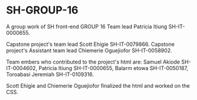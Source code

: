 # SH-GROUP-16
A group work of SH front-end GROUP 16
Team lead Patricia Itiung SH-IT-0000655. 

Capstone project's team lead Scott Ehigie SH-IT-0079866. 
Capstone project's Assistant team lead Chiemerie Oguejiofor SH-IT-0058902. 

Team embers who contributed to the project's html are:
Samuel Akiode SH-IT-0004602, 
Patricia Itiung SH-IT-0000655, 
Balarm etowa SH-IT-0050187, 
Toroabasi Jeremiah SH-IT-0109316. 

Scott Ehigie and Chiemerie Oguejiofor finalized the html and worked on the CSS. 


